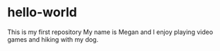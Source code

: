# hello-world
This is my first repository
My name is Megan and I enjoy playing video games and hiking with my dog.
